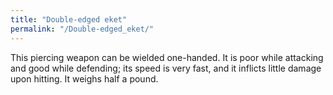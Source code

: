 ```yaml
---
title: "Double-edged eket"
permalink: "/Double-edged_eket/"
---
```


This piercing weapon can be wielded one-handed. It is poor while
attacking and good while defending; its speed is very fast, and it
inflicts little damage upon hitting. It weighs half a pound.